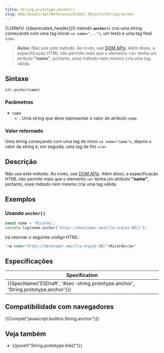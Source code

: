 ```yaml
---
title: String.prototype.anchor()
slug: Web/JavaScript/Reference/Global_Objects/String/anchor
---
```


{{JSRef}} {{deprecated_header}}O método **`anchor()`** cria uma string começando com uma tag inicial `<a name="...">`, um texto e uma tag final `</a>`.

> **Aviso:** Não use este método. Ao invés, use [DOM APIs](/pt-BR/docs/Web/API/Document_Object_Model). Além disso, a especificação HTML não permite mais que o elemento \<a> tenha um atributo **"name"**, portanto, esse método nem mesmo cria uma tag válida.

## Sintaxe

```
str.anchor(name)
```

### Parâmetros

- `name`
  - : Uma string que deve representar o valor do atributo _`name`._

### Valor retornado

Uma string começando com uma tag de início _`<a name="name">`_, depois o valor da string e, em seguida, uma tag de fim _`</a>`_.

## Descrição

Não use este método. Ao invés, use [DOM APIs](/pt-BR/docs/Web/API/Document_Object_Model). Além disso, a especificação HTML não permite mais que o elemento _`<a>`_ tenha um atributo **"name"**, portanto, esse método nem mesmo cria uma tag válida.

## Exemplos

### Usando `anchor()`

```js
const nome = 'Ricardo';
console.log(nome.anchor('https://developer.mozilla.org/pt-BR/)');
```

irá retornar o seguinte código HTML:

```html
'<a name="https://developer.mozilla.org/pt-BR/">Ricardo</a>'
```

## Especificações

| Specification                                                                                                |
| ------------------------------------------------------------------------------------------------------------ |
| {{SpecName('ESDraft', '#sec-string.prototype.anchor', 'String.prototype.anchor')}} |

## Compatibilidade com navegadores

{{Compat("javascript.builtins.String.anchor")}}

## Veja também

- {{jsxref("String.prototype.link()")}}
